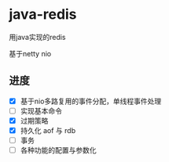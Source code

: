 # java-redis

用java实现的redis

基于netty nio

## 进度

- [x] 基于nio多路复用的事件分配，单线程事件处理
- [ ] 实现基本命令
- [x] 过期策略
- [x] 持久化 aof 与 rdb
- [ ] 事务
- [ ] 各种功能的配置与参数化